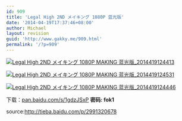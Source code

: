 ```yaml
---
id: 909
title: 'Legal High 2ND メイキング 1080P 蓝光版'
date: '2014-04-19T17:37:46+08:00'
author: Michael
layout: revision
guid: 'http://www.gakky.me/909.html'
permalink: '/?p=909'
---
```


[![Legal High 2ND メイキング 1080P MAKING  蓝光版_2014419124413](http://www.yui-aragaki.org/wp-content/uploads/2014/04/Legal-High-2ND-メイキング-1080P-MAKING-蓝光版_2014419124413.jpg)](http://www.yui-aragaki.org/wp-content/uploads/2014/04/Legal-High-2ND-メイキング-1080P-MAKING-蓝光版_2014419124413.jpg)

[![Legal High 2ND メイキング 1080P MAKING  蓝光版_2014419124531](http://www.yui-aragaki.org/wp-content/uploads/2014/04/Legal-High-2ND-メイキング-1080P-MAKING-蓝光版_2014419124531.jpg)](http://www.yui-aragaki.org/wp-content/uploads/2014/04/Legal-High-2ND-メイキング-1080P-MAKING-蓝光版_2014419124531.jpg)

[![Legal High 2ND メイキング 1080P MAKING  蓝光版_2014419124446](http://www.yui-aragaki.org/wp-content/uploads/2014/04/Legal-High-2ND-メイキング-1080P-MAKING-蓝光版_2014419124446.jpg)](http://www.yui-aragaki.org/wp-content/uploads/2014/04/Legal-High-2ND-メイキング-1080P-MAKING-蓝光版_2014419124446.jpg)

下载：[pan.baidu.com/s/1gdzJSxP](http://pan.baidu.com/s/1gdzJSxP) **密码: fok1**

source:http://tieba.baidu.com/p/2991320678
